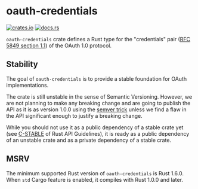 # oauth-credentials

[![crates.io](https://img.shields.io/crates/v/oauth-credentials.svg)](https://crates.io/crates/oauth-credentials)
[![docs.rs](https://docs.rs/oauth-credentials/badge.svg)](https://docs.rs/oauth-credentials/)

`oauth-credentials` crate defines a Rust type for the "credentials" pair
([RFC 5849 section 1.1][rfc]) of the OAuth 1.0 protocol.

[rfc]: https://tools.ietf.org/html/rfc5849#section-1.1

## Stability

The goal of `oauth-credentials` is to provide a stable foundation for OAuth implementations.

The crate is still unstable in the sense of Semantic Versioning. However, we are not planning to
make any breaking change and are going to publish the API as it is as version 1.0.0 using the
[semver trick] unless we find a flaw in the API significant enough to justify a breaking change.

[semver trick]: https://github.com/dtolnay/semver-trick

While you should not use it as a public dependency of a stable crate yet
(see [C-STABLE] of Rust API Guidelines), it is ready as a public dependency of an unstable crate
and as a private dependency of a stable crate.

[C-STABLE]: https://rust-lang.github.io/api-guidelines/necessities.html#public-dependencies-of-a-stable-crate-are-stable-c-stable

## MSRV

The minimum supported Rust version of `oauth-credentials` is Rust 1.6.0.
When `std` Cargo feature is enabled, it compiles with Rust 1.0.0 and later.
